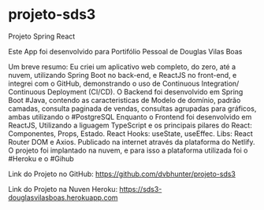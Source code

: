 # projeto-sds3
Projeto Spring React


Este App foi desenvolvido para Portifólio Pessoal de Douglas Vilas Boas

Um breve resumo: Eu criei um aplicativo web completo, do zero, até a nuvem, utilizando Spring Boot no back-end, e ReactJS no front-end, e integrei com o GitHub, 
demonstrando o uso de Continuous Integration/ Continuous Deployment (CI/CD).
O Backend foi desenvolvido em Spring Boot #Java, contendo as caracteristicas de Modelo de domínio, padrão camadas, consulta paginada de vendas, consultas agrupadas para gráficos, ambas utilizando o #PostgreSQL
Enquanto o Frontend foi desenvolvido em ReactJS, Utilizando a liguagem TypeScript e os principais pilares do React: Componentes, Props, Estado. React Hooks: useState, useEffec. Libs: React Router DOM e Axios. Publicado na internet através da plataforma do Netlify. O projeto foi implantado na nuvem, e para isso a plataforma utilizada foi o #Heroku e o #Gihub

Link do Projeto no GitHub: https://github.com/dvbhunter/projeto-sds3

Link do Projeto na Nuven Heroku: https://sds3-douglasvilasboas.herokuapp.com
